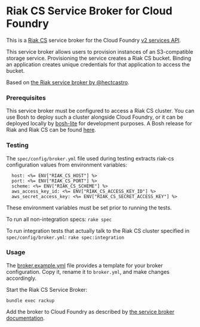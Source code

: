 # Riak CS Service Broker for Cloud Foundry 

This is a [Riak CS](http://basho.com/riak-cloud-storage/) service broker for the Cloud Foundry [v2 services API](http://docs.cloudfoundry.com/docs/running/architecture/services/api.html).

This service broker allows users to provision instances of an S3-compatible storage service.
Provisioning the service creates a Riak CS bucket.
Binding an application creates unique credentials for that application to access the bucket.

Based on [the Riak service broker by @hectcastro](https://github.com/hectcastro/cf-riak-service-broker).

### Prerequisites 

This service broker must be configured to access a Riak CS cluster.
You can use Bosh to deploy such a cluster alongside Cloud Foundry, or it can be deployed locally by [bosh-lite](https://github.com/cloudfoundry/bosh-lite) for development purposes.
A Bosh release for Riak and Riak CS can be found [here](https://github.com/cf-blobstore-eng/riak-release).

### Testing

The `spec/config/broker.yml` file used during testing extracts riak-cs configuration values from environment variables:

```
  host: <%= ENV["RIAK_CS_HOST"] %>
  port: <%= ENV["RIAK_CS_PORT"] %>
  scheme: <%= ENV["RIAK_CS_SCHEME"] %>
  aws_access_key_id: <%= ENV["RIAK_CS_ACCESS_KEY_ID"] %>
  aws_secret_access_key: <%= ENV["RIAK_CS_SECRET_ACCESS_KEY"] %>
```
These environment variables must be set prior to running the tests.

To run all non-integration specs: `rake spec`

To run integration tests that actually talk to the Riak CS cluster specified in `spec/config/broker.yml`: `rake spec:integration`

### Usage 

The [broker.example.yml](config/broker.example.yml) file provides a template for your broker configuration.
Copy it, rename it to `broker.yml`, and make changes accordingly.

Start the Riak CS Service Broker:

```
bundle exec rackup
```

Add the broker to Cloud Foundry as described by [the service broker documentation](http://docs.cloudfoundry.com/docs/running/architecture/services/managing-service-brokers.html).
